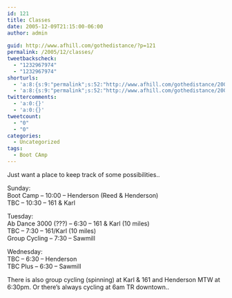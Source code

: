 ```yaml
---
id: 121
title: Classes
date: 2005-12-09T21:15:00-06:00
author: admin
  
guid: http://www.afhill.com/gothedistance/?p=121
permalink: /2005/12/classes/
tweetbackscheck:
  - "1232967974"
  - "1232967974"
shorturls:
  - 'a:8:{s:9:"permalink";s:52:"http://www.afhill.com/gothedistance/2005/12/classes/";s:7:"tinyurl";s:25:"http://tinyurl.com/c8f5fy";s:4:"isgd";s:17:"http://is.gd/hfxo";s:5:"bitly";s:18:"http://bit.ly/C4Ki";s:5:"snipr";s:22:"http://snipr.com/aqus8";s:5:"snurl";s:22:"http://snurl.com/aqus8";s:7:"snipurl";s:24:"http://snipurl.com/aqus8";s:4:"trim";s:17:"http://tr.im/cr7f";}'
  - 'a:8:{s:9:"permalink";s:52:"http://www.afhill.com/gothedistance/2005/12/classes/";s:7:"tinyurl";s:25:"http://tinyurl.com/c8f5fy";s:4:"isgd";s:17:"http://is.gd/hfxo";s:5:"bitly";s:18:"http://bit.ly/C4Ki";s:5:"snipr";s:22:"http://snipr.com/aqus8";s:5:"snurl";s:22:"http://snurl.com/aqus8";s:7:"snipurl";s:24:"http://snipurl.com/aqus8";s:4:"trim";s:17:"http://tr.im/cr7f";}'
twittercomments:
  - 'a:0:{}'
  - 'a:0:{}'
tweetcount:
  - "0"
  - "0"
categories:
  - Uncategorized
tags:
  - Boot CAmp
---
```

Just want a place to keep track of some possibilities..

Sunday:  
Boot Camp &#8211; 10:00 &#8211; Henderson (Reed & Henderson)  
TBC &#8211; 10:30 &#8211; 161 & Karl

Tuesday:  
Ab Dance 3000 (???) &#8211; 6:30 &#8211; 161 & Karl (10 miles)  
TBC &#8211; 7:30 &#8211; 161/Karl (10 miles)  
Group Cycling &#8211; 7:30 &#8211; Sawmill

Wednesday:  
TBC &#8211; 6:30 &#8211; Henderson  
TBC Plus &#8211; 6:30 &#8211; Sawmill

There is also group cycling (spinning) at Karl & 161 and Henderson MTW at 6:30pm. Or there&#8217;s always cycling at 6am TR downtown..